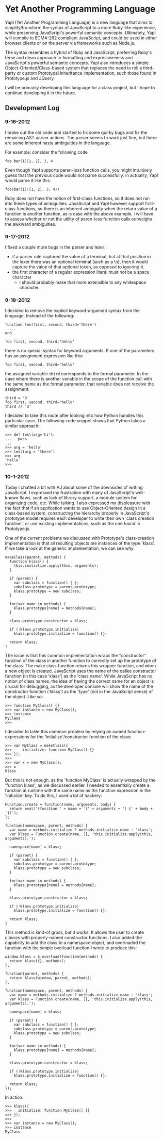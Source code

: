 # Yet Another Programming Language

Yapl (Yet Another Programming Language) is a new language that aims to simplify/transform the syntax of JavaScript
to a more Ruby-like experience, while preserving JavaScript's powerful semantic concepts.  Ultimately, Yapl will compile to ECMA-262 compliant JavaScript, and could be used in either browser clients or on the server via frameworks such as Node.js.

The syntax resembles a hybrid of Ruby and JavaScript, preferring Ruby's terse and clean approach to formatting and
expressiveness and JavaScript's powerful semantic concepts.  Yapl also introduces a simple Object-Oriented/Class-based system that replaces the need to roll a third-party or custom Prototypal inheritance implementation, such those found in Prototype.js and JQuery.

I will be primarily developing this language for a class project, but I hope to continue developing it in the future.

## Development Log
### 9-16-2012
I broke out the old code and started to fix some quirky bugs and fix the remaining AST parser actions.  The parser seems
to work just fine, but there are some inherent nasty ambiguities in the language.

For example: consider the following code

    foo bar(1)[1, 2], 3, 4

Even though Yapl supports paren-less function calls, you might intuitively guess that the previous code would not parse
successfully. In actuality, Yapl would parse it like this:

    foo(bar(1)([1, 2], 3, 4))

Ruby does not have the notion of first-class functions, so it does not run into these types of ambiguities.
JavaScript and Yapl however support first-class functions, so there is an inherent ambiguity when the return value of
a function is another function, as is case with the above example.  I will have to assess whether or not the
utility of paren-less function calls outweighs the awkward ambiguities.

### 9-17-2012
I fixed a couple more bugs in the parser and lexer:
  - if a parser rule captured the value of a terminal, but at that position in the lexer there was an optional
    terminal (such as a \n), then it would capture the value of that optional token, as opposed to ignoring it.
  - the first character of a regular expression literal must not be a space character
    - I should probably make that more extensible to any whitespace character.

### 9-18-2012
I decided to remove the explicit keyword-argument syntax from the language.  Instead of the following:

    function foo(first, second, third='there')
      ...
    end

    foo first, second, third:'hello'

there is no special syntax for keyword arguments.  If one of the parameters has an assignment expression
like this:

    foo first, second, third='hello'

the assigned variable `third` corresponds to the formal parameter.  In the case where there is another variable
in the scope of the function call with the same name as the formal parameter, that variable does not receive
the assignment:

    third = '3'
    foo first, second, third='hello'
    third // '3'

I decided to take this route after looking into how Python handles this particular case.  The following code snippet
shows that Python takes a similar approach:

    >>> def test(arg='hi'):
    ...   pass
    ...
    >>> arg = 'hello'
    >>> test(arg = 'there')
    >>> arg
    'hello'
    >>>

### 10-1-2012
Today I chatted a bit with AJ about some of the downsides of writing JavaScript.  I expressed my frustration with many of JavaScript's
well-known flaws, such as lack of library support, a module system for organizing code, etc.  While talking, I also expressed my displeasure
with the fact that if an application wants to use Object-Oriented design in a class-based system, constructing the hierarchy properly in
JavaScript's prototype model requires each developer to write their own 'class creation function', or use existing implementations, such
as the one found in Prototype.js.

One of the current problems we discussed with Prototype's class-creation implementation is that all resulting objects are instances of the
type 'klass'.  If we take a look at the generic implementation, we can see why:

    makeClass(parent, methods) {
      function klass() {
        this.initialize.apply(this, arguments);
      }
      
      if (parent) {
        var subclass = function() { };
        subclass.prototype = parent.prototype;
        klass.prototype = new subclass;
      }
      
      for(var name in methods) {
        klass.prototype[name] = methods[name];
      }
      
      klass.prototype.constructor = klass;
        
      if (!klass.prototype.initialize)
        klass.prototype.initialize = function() {};
      
      return klass;
    }

The issue is that this common implementation wraps the "constructor" function of the class in another function to correctly set up the prototype of the class. The make class
function returns this wrapper function, and when a new object is created, JavaScript uses the name of the callee constructor function (in this case 'klass')
as the 'class name'.  While JavaScript has no notion of class names, the idea of having the correct name for an object is crucial for debugging, as
the developer console will show the name of the constructor function ('klass') as the 'type' (not in the JavaScript sense) of the object.  Like so:

    >>> function MyClass() {}
    >>> var instance = new MyClass();
    >>> instance
    MyClass
    >>>

I decided to takle this common problem by relying on named function-expressions for the 'initialize'/constructor function of the class:

    >>> var MyClass = makeClass({
    >>>     initialize: function MyClass() {}
    >>> });
    >>>
    >>> var x = new MyClass();
    >>> x
    klass

But this is not enough, as the 'function MyClass' is actually wrapped by the 'function klass', as we discussed earlier.  I needed to essentially create a function at runtime
with the same name as the function expression in the 'initialize' key.  To do this, I used a lot of hackery:

    Function.create = function(name, arguments, body) {
      return eval('(function ' + name + '(' + arguments + ') {' + body + '})');
    };

    function(namespace, parent, methods) {
      var name = methods.initialize ? methods.initialize.name : 'klass';
      var klass = Function.create(name, [], 'this.initialize.apply(this, arguments);');
      
      namespace[name] = klass;

      if (parent) {
        var subclass = function() { };
        subclass.prototype = parent.prototype;
        klass.prototype = new subclass;
      }
      
      for(var name in methods) {
        klass.prototype[name] = methods[name];
      }
      
      klass.prototype.constructor = klass;
        
      if (!klass.prototype.initialize)
        klass.prototype.initialize = function() {};
      
      return klass;
    }

This method is kind-of gross, but it works.  It allows the user to create classes with properly-named constructor functions.  I also added the capability to add the class
to a namespace object, and overloaded the function with the simple overload function I wrote to produce this:
    
    window.klass = $.overload(function(methods) {
      return klass({}, methods);
    }, 

    function(parent, methods) {
      return klass(window, parent, methods);
    }, 

    function(namespace, parent, methods) {
      var name = methods.initialize ? methods.initialize.name : 'klass';
      var klass = Function.create(name, [], 'this.initialize.apply(this, arguments);');
      
      namespace[name] = klass;

      if (parent) {
        var subclass = function() { };
        subclass.prototype = parent.prototype;
        klass.prototype = new subclass;
      }
      
      for(var name in methods) {
        klass.prototype[name] = methods[name];
      }
      
      klass.prototype.constructor = klass;
        
      if (!klass.prototype.initialize)
        klass.prototype.initialize = function() {};
      
      return klass;
    });

In action:

    >>> klass({
    >>>   initialize: function MyClass() {}
    >>> });
    >>>
    >>> var instance = new MyClass();
    >>> instance
    MyClass
